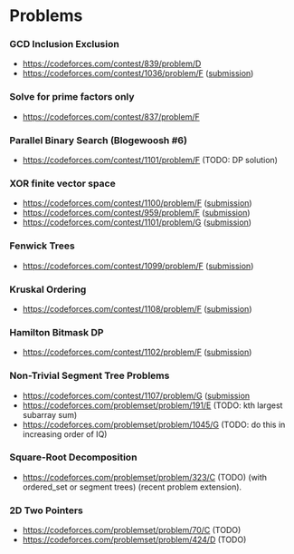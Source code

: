 # Problems  

### GCD Inclusion Exclusion
* https://codeforces.com/contest/839/problem/D
* https://codeforces.com/contest/1036/problem/F ([submission](https://codeforces.com/contest/1036/submission/49042562))

### Solve for prime factors only
* https://codeforces.com/contest/837/problem/F

### Parallel Binary Search (Blogewoosh #6)
* https://codeforces.com/contest/1101/problem/F (TODO: DP solution)

### XOR finite vector space
* https://codeforces.com/contest/1100/problem/F ([submission](https://codeforces.com/contest/1100/submission/48351596))
* https://codeforces.com/contest/959/problem/F ([submission](https://codeforces.com/contest/959/submission/48876636))
* https://codeforces.com/contest/1101/problem/G ([submission](https://codeforces.com/contest/1101/submission/48470744))

### Fenwick Trees 
* https://codeforces.com/contest/1099/problem/F ([submission](https://codeforces.com/contest/1099/submission/48487650))

### Kruskal Ordering
* https://codeforces.com/contest/1108/problem/F ([submission](https://codeforces.com/contest/1108/submission/48859776))

### Hamilton Bitmask DP
* https://codeforces.com/contest/1102/problem/F ([submission](https://codeforces.com/contest/1102/submission/48174909))

### Non-Trivial Segment Tree Problems
* https://codeforces.com/contest/1107/problem/G ([submission](https://codeforces.com/contest/1107/submission/49037542)
* https://codeforces.com/problemset/problem/191/E (TODO: kth largest subarray sum)
* https://codeforces.com/problemset/problem/1045/G (TODO: do this in increasing order of IQ)

### Square-Root Decomposition
* https://codeforces.com/problemset/problem/323/C (TODO) (with ordered_set or segment trees) (recent problem extension).

### 2D Two Pointers
* https://codeforces.com/problemset/problem/70/C (TODO)
* https://codeforces.com/problemset/problem/424/D (TODO)
